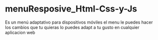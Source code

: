 # menuResposive_Html-Css-y-Js
Es un menú adaptativo para dispositivos móviles
el menu le puedes hacer los cambios que tu quieras 
lo puedes adapt a tu gusto en cualquier aplicacion web
